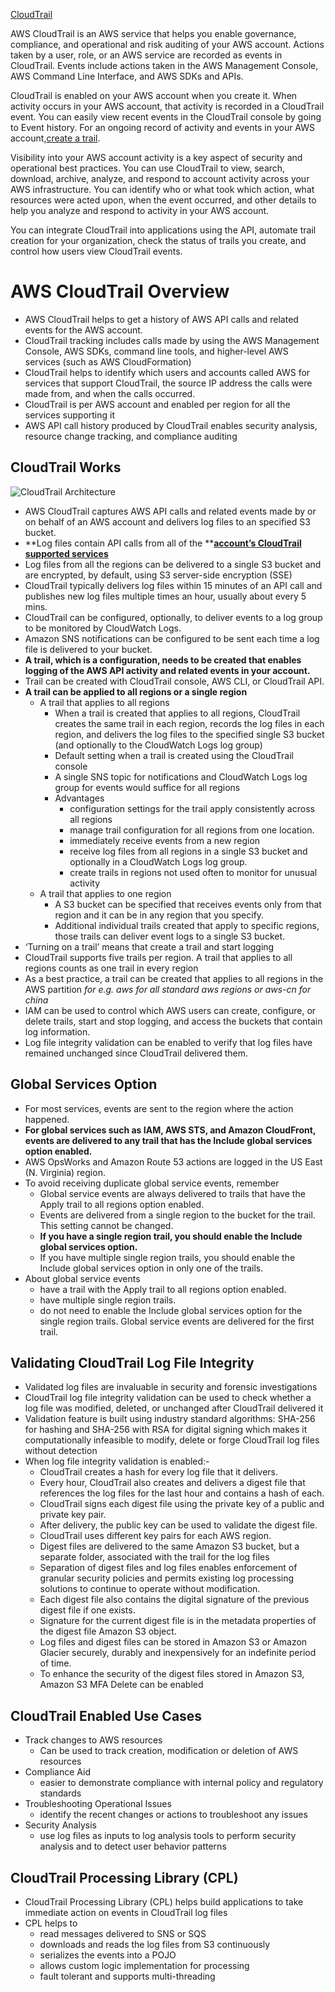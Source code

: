[CloudTrail](https://docs.aws.amazon.com/awscloudtrail/latest/userguide/cloudtrail-user-guide.html)

AWS CloudTrail is an AWS service that helps you enable governance, compliance, and operational and risk auditing of your AWS account. Actions taken by a user, role, or an AWS service are recorded as events in CloudTrail. Events include actions taken in the AWS Management Console, AWS Command Line Interface, and AWS SDKs and APIs.

CloudTrail is enabled on your AWS account when you create it. When activity occurs in your AWS account, that activity is recorded in a CloudTrail event. You can easily view recent events in the CloudTrail console by going to Event history. For an ongoing record of activity and events in your AWS account,[create a trail](https://docs.aws.amazon.com/awscloudtrail/latest/userguide/cloudtrail-create-a-trail-using-the-console-first-time.html).

Visibility into your AWS account activity is a key aspect of security and operational best practices. You can use CloudTrail to view, search, download, archive, analyze, and respond to account activity across your AWS infrastructure. You can identify who or what took which action, what resources were acted upon, when the event occurred, and other details to help you analyze and respond to activity in your AWS account.

You can integrate CloudTrail into applications using the API, automate trail creation for your organization, check the status of trails you create, and control how users view CloudTrail events.



# AWS CloudTrail Overview

* AWS CloudTrail helps to get a history of AWS API calls and related events for the AWS account.
* CloudTrail tracking includes calls made by using the AWS Management Console, AWS SDKs, command line tools, and higher-level AWS services \(such as AWS CloudFormation\)
* CloudTrail helps to identify which users and accounts called AWS for services that support CloudTrail, the source IP address the calls were made from, and when the calls occurred.
* CloudTrail is per AWS account and enabled per region for all the services supporting it
* AWS API call history produced by CloudTrail enables security analysis, resource change tracking, and compliance auditing

## CloudTrail Works

![](https://i0.wp.com/media.amazonwebservices.com/blog/2013/cloudtrail_flow_4.png?zoom=1.25&resize=550%2C761&ssl=1 "CloudTrail Architecture")

* AWS CloudTrail captures AWS API calls and related events made by or on behalf of an AWS account and delivers log files to an specified S3 bucket.
* **Log files contain API calls from all of the **[**account’s CloudTrail supported services**](http://docs.aws.amazon.com/awscloudtrail/latest/userguide/cloudtrail-supported-services.html)
* Log files from all the regions can be delivered to a single S3 bucket and are encrypted, by default, using S3 server-side encryption \(SSE\)
* CloudTrail typically delivers log files within 15 minutes of an API call and publishes new log files multiple times an hour, usually about every 5 mins.
* CloudTrail can be configured, optionally, to deliver events to a log group to be monitored by CloudWatch Logs.
* Amazon SNS notifications can be configured to be sent each time a log file is delivered to your bucket.
* **A trail, which is a configuration, needs to be created that enables logging of the AWS API activity and related events in your account.**
* Trail can be created with CloudTrail console, AWS CLI, or CloudTrail API.
* **A trail can be applied to all regions or a single region**
  * A trail that applies to all regions
    * When a trail is created that applies to all regions, CloudTrail creates the same trail in each region, records the log files in each region, and delivers the log files to the specified single S3 bucket \(and optionally to the CloudWatch Logs log group\)
    * Default setting when a trail is created using the CloudTrail console
    * A single SNS topic for notifications and CloudWatch Logs log group for events would suffice for all regions
    * Advantages
      * configuration settings for the trail apply consistently across all regions
      * manage trail configuration for all regions from one location.
      * immediately receive events from a new region
      * receive log files from all regions in a single S3 bucket and optionally in a CloudWatch Logs log group.
      * create trails in regions not used often to monitor for unusual activity
  * A trail that applies to one region
    * A S3 bucket can be specified that receives events only from that region and it can be in any region that you specify.
    * Additional individual trails created that apply to specific regions, those trails can deliver event logs to a single S3 bucket.
* ‘Turning on a trail’ means that create a trail and start logging
* CloudTrail supports five trails per region. A trail that applies to all regions counts as one trail in every region
* As a best practice, a trail can be created that applies to all regions in the AWS partition
  _for e.g. aws for all standard aws regions or aws-cn for china_
* IAM can be used to control which AWS users can create, configure, or delete trails, start and stop logging, and access the buckets that contain log information.
* Log file integrity validation can be enabled to verify that log files have remained unchanged since CloudTrail delivered them.

## Global Services Option

* For most services, events are sent to the region where the action happened.
* **For global services such as IAM, AWS STS, and Amazon CloudFront, events are delivered to any trail that has the Include global services option enabled.**
* AWS OpsWorks and Amazon Route 53 actions are logged in the US East \(N. Virginia\) region.
* To avoid receiving duplicate global service events, remember
  * Global service events are always delivered to trails that have the Apply trail to all regions option enabled.
  * Events are delivered from a single region to the bucket for the trail. This setting cannot be changed.
  * **If you have a single region trail, you should enable the Include global services option.**
  * If you have multiple single region trails, you should enable the Include global services option in only one of the trails.
* About global service events
  * have a trail with the Apply trail to all regions option enabled.
  * have multiple single region trails.
  * do not need to enable the Include global services option for the single region trails. Global service events are delivered for the first trail.

## Validating CloudTrail Log File Integrity

* Validated log files are invaluable in security and forensic investigations
* CloudTrail log file integrity validation can be used to check whether a log file was modified, deleted, or unchanged after CloudTrail delivered it
* Validation feature is built using industry standard algorithms: SHA-256 for hashing and SHA-256 with RSA for digital signing which makes it computationally infeasible to modify, delete or forge CloudTrail log files without detection
* When log file integrity validation is enabled:-
  * CloudTrail creates a hash for every log file that it delivers.
  * Every hour, CloudTrail also creates and delivers a digest file that references the log files for the last hour and contains a hash of each.
  * CloudTrail signs each digest file using the private key of a public and private key pair.
  * After delivery, the public key can be used to validate the digest file.
  * CloudTrail uses different key pairs for each AWS region.
  * Digest files are delivered to the same Amazon S3 bucket, but a separate folder, associated with the trail for the log files
  * Separation of digest files and log files enables enforcement of granular security policies and permits existing log processing solutions to continue to operate without modification.
  * Each digest file also contains the digital signature of the previous digest file if one exists.
  * Signature for the current digest file is in the metadata properties of the digest file Amazon S3 object.
  * Log files and digest files can be stored in Amazon S3 or Amazon Glacier securely, durably and inexpensively for an indefinite period of time.
  * To enhance the security of the digest files stored in Amazon S3, Amazon S3 MFA Delete can be enabled

## CloudTrail Enabled Use Cases

* Track changes to AWS resources
  * Can be used to track creation, modification or deletion of AWS resources
* Compliance Aid
  * easier to demonstrate compliance with internal policy and regulatory standards
* Troubleshooting Operational Issues
  * identify the recent changes or actions to troubleshoot any issues
* Security Analysis
  * use log files as inputs to log analysis tools to perform security analysis and to detect user behavior patterns

## CloudTrail Processing Library \(CPL\)

* CloudTrail Processing Library \(CPL\) helps build applications to take immediate action on events in CloudTrail log files
* CPL helps to
  * read messages delivered to SNS or SQS
  * downloads and reads the log files from S3 continuously
  * serializes the events into a POJO
  * allows custom logic implementation for processing
  * fault tolerant and supports multi-threading



